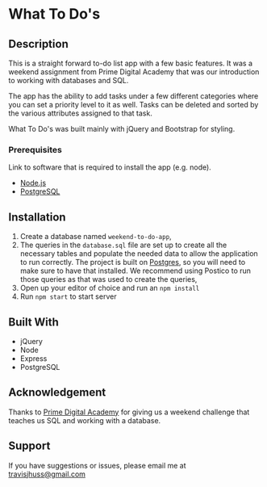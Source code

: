 # What To Do's

## Description

This is a straight forward to-do list app with a few basic features. It was a weekend assignment from Prime Digital Academy that was our introduction to working with databases and SQL. 

The app has the ability to add tasks under a few different categories where you can set a priority level to it as well. Tasks can be deleted and sorted by the various attributes assigned to that task. 

What To Do's was built mainly with jQuery and Bootstrap for styling. 

### Prerequisites

Link to software that is required to install the app (e.g. node).

- [Node.js](https://nodejs.org/en/)
- [PostgreSQL](https://www.postgresql.org/)

## Installation

1. Create a database named `weekend-to-do-app`,
2. The queries in the `database.sql` file are set up to create all the necessary tables and populate the needed data to allow the application to run correctly. The project is built on [Postgres](https://www.postgresql.org/download/), so you will need to make sure to have that installed. We recommend using Postico to run those queries as that was used to create the queries, 
3. Open up your editor of choice and run an `npm install`
4. Run `npm start` to start server

## Built With

- jQuery
- Node
- Express
- PostgreSQL

## Acknowledgement
Thanks to [Prime Digital Academy](https://www.primeacademy.io) for giving us a weekend challenge that teaches us SQL and working with a database. 

## Support
If you have suggestions or issues, please email me at [travisjhuss@gmail.com](https://www.gmail.com)